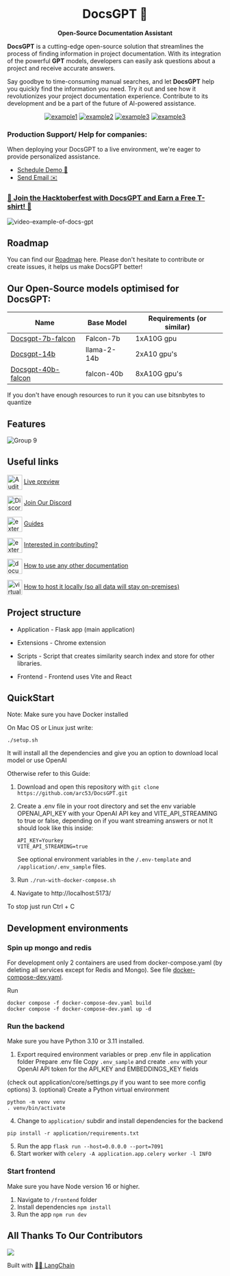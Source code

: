 <h1 align="center">
  DocsGPT  🦖
</h1>

<p align="center">
  <strong>Open-Source Documentation Assistant</strong>
</p>

<p align="left">
  <strong>DocsGPT</strong> is a cutting-edge open-source solution that streamlines the process of finding information in project documentation. With its integration of the powerful <strong>GPT</strong> models, developers can easily ask questions about a project and receive accurate answers.
  
Say goodbye to time-consuming manual searches, and let <strong>DocsGPT</strong> help you quickly find the information you need. Try it out and see how it revolutionizes your project documentation experience. Contribute to its development and be a part of the future of AI-powered assistance.
</p>

<div align="center">
  
  <a href="https://github.com/arc53/DocsGPT">![example1](https://img.shields.io/github/stars/arc53/docsgpt?style=social)</a>
  <a href="https://github.com/arc53/DocsGPT">![example2](https://img.shields.io/github/forks/arc53/docsgpt?style=social)</a>
  <a href="https://github.com/arc53/DocsGPT/blob/main/LICENSE">![example3](https://img.shields.io/github/license/arc53/docsgpt)</a>
  <a href="https://discord.gg/n5BX8dh8rU">![example3](https://img.shields.io/discord/1070046503302877216)</a>


  
</div>

### Production Support/ Help for companies: 

When deploying your DocsGPT to a live environment, we're eager to provide personalized assistance.
- [Schedule Demo 👋](https://cal.com/arc53/docsgpt-demo-b2b?date=2023-10-04&month=2023-10)
- [Send Email ✉️](mailto:contact@arc53.com?subject=DocsGPT%20support%2Fsolutions)
  
### [🎉 Join the Hacktoberfest with DocsGPT and Earn a Free T-shirt! 🎉](https://github.com/arc53/DocsGPT/blob/main/HACKTOBERFEST.md)

![video-example-of-docs-gpt](https://d3dg1063dc54p9.cloudfront.net/videos/demov3.gif)


## Roadmap

You can find our [Roadmap](https://github.com/orgs/arc53/projects/2) here. Please don't hesitate to contribute or create issues, it helps us make DocsGPT better!

## Our Open-Source models optimised for DocsGPT:

| Name              | Base Model | Requirements (or similar)                        |
|-------------------|------------|----------------------------------------------------------|
| [Docsgpt-7b-falcon](https://huggingface.co/Arc53/docsgpt-7b-falcon)  | Falcon-7b  |  1xA10G gpu   |
| [Docsgpt-14b](https://huggingface.co/Arc53/docsgpt-14b)              | llama-2-14b    | 2xA10 gpu's   |
| [Docsgpt-40b-falcon](https://huggingface.co/Arc53/docsgpt-40b-falcon)       | falcon-40b     | 8xA10G gpu's  |


If you don't have enough resources to run it you can use bitsnbytes to quantize


## Features

![Group 9](https://user-images.githubusercontent.com/17906039/220427472-2644cff4-7666-46a5-819f-fc4a521f63c7.png)


## Useful links
 <img src="https://github.com/shelar1423/DocsGPT/assets/82649533/8131819f-7dd9-4869-966d-9d257200955c" alt="Audit" width="35" height="35"  align="center"> [Live preview](https://docsgpt.arc53.com/) 


 <img src="https://github.com/shelar1423/DocsGPT/assets/82649533/bbd74228-f41f-4194-8fe2-531f7b29d61f" alt="Discord" width="35" height="35"  align="center"> [Join Our Discord](https://discord.gg/n5BX8dh8rU) 

<img width="35" height="35" src="https://img.icons8.com/external-flaticons-lineal-color-flat-icons/64/external-guide-lifestyles-flaticons-lineal-color-flat-icons.png" alt="external-guide-lifestyles-flaticons-lineal-color-flat-icons" align="center"/> [Guides](https://docs.docsgpt.co.uk/)


<img width="35" height="35" src="https://img.icons8.com/external-flaticons-lineal-color-flat-icons/25/external-contribution-achievements-flaticons-lineal-color-flat-icons-2.png" alt="external-contribution-achievements-flaticons-lineal-color-flat-icons-2" align="center"/>  [Interested in contributing?](https://github.com/arc53/DocsGPT/blob/main/CONTRIBUTING.md)

<img width="35" height="35" src="https://img.icons8.com/color/48/document--v1.png" alt="document--v1" align="center"/>  [How to use any other documentation](https://docs.docsgpt.co.uk/Guides/How-to-train-on-other-documentation)

<img width="35" height="35" src="https://img.icons8.com/officel/35/virtual-machine2.png" alt="virtual-machine2" align="center"/>  [How to host it locally (so all data will stay on-premises)](https://docs.docsgpt.co.uk/Guides/How-to-use-different-LLM)


## Project structure
- Application - Flask app (main application)

- Extensions - Chrome extension

- Scripts - Script that creates similarity search index and store for other libraries. 

- Frontend - Frontend uses Vite and React

## QuickStart

Note: Make sure you have Docker installed

On Mac OS or Linux just write:

`./setup.sh`

It will install all the dependencies and give you an option to download local model or use OpenAI

Otherwise refer to this Guide:

1. Download and open this repository with `git clone https://github.com/arc53/DocsGPT.git`
2. Create a .env file in your root directory and set the env variable OPENAI_API_KEY with your OpenAI API key and  VITE_API_STREAMING to true or false, depending on if you want streaming answers or not
   It should look like this inside:
   
   ```
   API_KEY=Yourkey
   VITE_API_STREAMING=true
   ```
   See optional environment variables in the `/.env-template` and `/application/.env_sample` files.
3. Run `./run-with-docker-compose.sh`
4. Navigate to http://localhost:5173/

To stop just run Ctrl + C

## Development environments

### Spin up mongo and redis
For development only 2 containers are used from docker-compose.yaml (by deleting all services except for Redis and Mongo). 
See file [docker-compose-dev.yaml](./docker-compose-dev.yaml).

Run
```
docker compose -f docker-compose-dev.yaml build
docker compose -f docker-compose-dev.yaml up -d
```

### Run the backend

Make sure you have Python 3.10 or 3.11 installed.

1. Export required environment variables or prep .env file in application folder
Prepare .env file
Copy `.env_sample` and create `.env` with your OpenAI API token for the API_KEY and EMBEDDINGS_KEY fields

(check out application/core/settings.py if you want to see more config options)
3. (optional) Create a Python virtual environment
```commandline
python -m venv venv
. venv/bin/activate
```
4. Change to `application/` subdir and install dependencies for the backend
```commandline
pip install -r application/requirements.txt
```
5. Run the app `flask run --host=0.0.0.0 --port=7091`
6. Start worker with `celery -A application.app.celery worker -l INFO`

### Start frontend 
Make sure you have Node version 16 or higher.

1. Navigate to `/frontend` folder
2. Install dependencies
`npm install`
3. Run the app 
`npm run dev`

## All Thanks To Our Contributors

<a href="[https://github.com/arc53/DocsGPT/graphs/contributors](https://docsgpt.arc53.com/)">
  <img src="https://contrib.rocks/image?repo=arc53/DocsGPT" />
</a>


Built with [🦜️🔗 LangChain](https://github.com/hwchase17/langchain)

